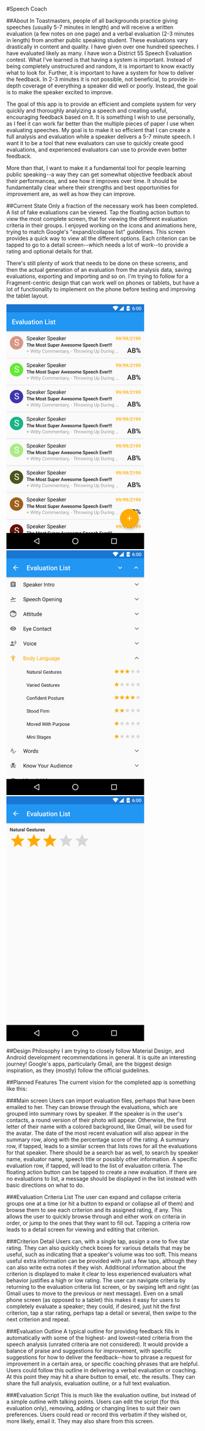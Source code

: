 #Speech Coach

##About
In Toastmasters, people of all backgrounds practice giving speeches (usually 5-7 minutes in length) and will receive a written evaluation (a few notes on one page) and a verbal evaluation (2-3 minutes in length) from another public speaking student. These evaluations vary drastically in content and quality. I have given over one hundred speeches. I have evaluated likely as many. I have won a District 55 Speech Evaluation contest. What I've learned is that having a system is important. Instead of being completely unstructured and random, it is important to know exactly what to look for. Further, it is important to have a system for how to deliver the feedback. In 2-3 minutes it is not possible, not beneficial, to provide in-depth coverage of everything a speaker did well or poorly. Instead, the goal is to make the speaker excited to improve.

The goal of this app is to provide an efficient and complete system for very quickly and thoroughly analyizing a speech and creating useful, encouraging feedback based on it. It is something I wish to use personally, as I feel it can work far better than the multiple pieces of paper I use when evaluating speeches. My goal is to make it so efficient that I can create a full analysis and evaluation while a speaker delivers a 5-7 minute speech. I want it to be a tool that new evaluators can use to quickly create good evaluations, and experienced evaluators can use to provide even better feedback.

More than that, I want to make it a fundamental tool for people learning public speaking--a way they can get somewhat objective feedback about their performances, and see how it improves over time. It should be fundamentally clear where their strengths and best opportunities for improvement are, as well as how they can improve.

##Current State
Only a fraction of the necessary work has been completed. A list of fake evaluations can be viewed. Tap the floating action button to view the most complete screen, that for viewing the different evaluation criteria in their groups. I enjoyed working on the icons and animations here, trying to match Google's "expand/collapse list" guidelines. This screen provides a quick way to view all the different options. Each criterion can be tapped to go to a detail screen--which needs a lot of work--to provide a rating and optional details for that.

There's still plenty of work that needs to be done on these screens, and then the actual generation of an evaluation from the analysis data, saving evaluations, exporting and importing and so on. I'm trying to follow for a Fragment-centric design that can work well on phones or tablets, but have a lot of functionality to implement on the phone before testing and improving the tablet layout.

<img src="https://github.com/chadschultz/speech-coach/blob/master/device-2016-01-25-161330.png" width="360"/>

<img src="https://github.com/chadschultz/speech-coach/blob/master/device-2016-01-25-161601.png" width="360"/>

<img src="https://github.com/chadschultz/speech-coach/blob/master/device-2016-01-25-161633.png" width="360"/>

##Design Philosophy
I am trying to closely follow Material Design, and Android development recommendations in general. It is quite an interesting journey! Google's apps, particularly Gmail, are the biggest design inspiration, as they (mostly) follow the official guidelines.

##Planned Features
The current vision for the completed app is something like this:

###Main screen
Users can import evaluation files, perhaps that have been emailed to her. They can browse through the evaluations, which are grouped into summary rows by speaker. If the speaker is in the user's contacts, a round version of their photo will appear. Otherwise, the first letter of their name with a colored background, like Gmail, will be used for the avatar. The date of the most recent evaluation will also appear in the summary row, along with the percentage score of the rating. A summary row, if tapped, leads to a similar screen that lists rows for all the evaluations for that speaker. There should be a search bar as well, to search by speaker name, evaluator name, speech title or possibly other information. A specific evaluation row, if tapped, will lead to the list of evaluation criteria. The floating action button can be tapped to create a new evaluation. If there are no evaluations to list, a message should be displayed in the list instead with basic directions on what to do.

###Evaluation Criteria List
The user can expand and collapse criteria groups one at a time (or hit a button to expand or collapse all of them) and browse them to see each criterion and its assigned rating, if any. This allows the user to quickly browse through and either work on criteria in order, or jump to the ones that they want to fill out. Tapping a criteria row leads to a detail screen for viewing and editing that criterion.

###Criterion Detail
Users can, with a single tap, assign a one to five star rating. They can also quickly check boxes for various details that may be useful, such as indicating that a speaker's volume was too soft. This means useful extra information can be provided with just a few taps, although they can also write extra notes if they wish. Additional information about the criterion is displayed to make it clear to less experienced evaluators what behavior justifies a high or low rating. The user can navigate criteria by returning to the evaluation criteria list screen, or by swiping left and right (as Gmail uses to move to the previous or next message). Even on a small phone screen (as opposed to a tablet) this makes it easy for users to completely evaluate a speaker; they could, if desired, just hit the first criterion, tap a star rating, perhaps tap a detail or several, then swipe to the next criterion and repeat.

###Evaluation Outline
A typical outline for providing feedback fills in automatically with some of the highest- and lowest-rated criteria from the speech analysis (unrated criteria are not considered). It would provide a balance of praise and suggestions for improvement, with specific suggestions for how to deliver the feedback--how to phrase a request for improvement in a certain area, or specific coaching phrases that are helpful. Users could follow this outline in delivering a verbal evaluation or coaching. At this point they may hit a share button to email, etc. the results. They can share the full analysis, evaluation outline, or a full text evaluation.

###Evaluation Script
This is much like the evaluation outline, but instead of a simple outline with talking points. Users can edit the script (for this evaluation only), removing, adding or changing lines to suit their own preferences. Users could read or record this verbatim if they wished or, more likely, email it. They may also share from this screen.
